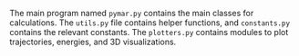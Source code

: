 The main program named `pymar.py` contains the main classes for calculations. The `utils.py` file contains helper functions, and `constants.py` contains the relevant constants. The `plotters.py` contains modules to plot trajectories, energies, and 3D visualizations.  